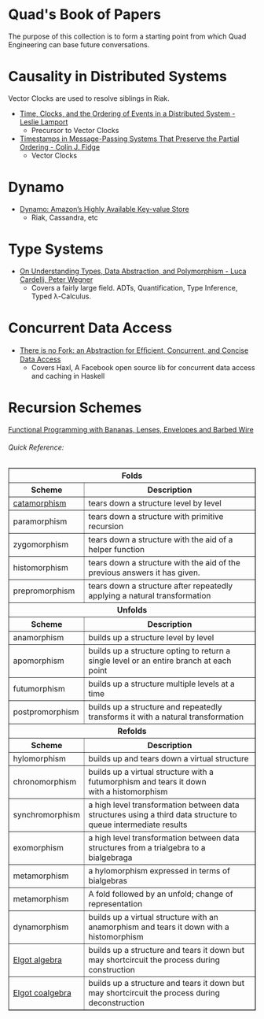 # Quad's Book of Papers

The purpose of this collection is to form a starting point from which Quad Engineering can base future conversations.

# Causality in Distributed Systems

Vector Clocks are used to resolve siblings in Riak.

* [Time, Clocks, and the Ordering of Events in a Distributed System - Leslie Lamport](https://raw.githubusercontent.com/Quad2/quad-papers/master/papers/time-clocks-and-the-ordering-of-events-in-a-distributed-system.pdf)
  - Precursor to Vector Clocks
* [Timestamps in Message-Passing Systems That Preserve the Partial Ordering - Colin J. Fidge](https://raw.githubusercontent.com/Quad2/quad-papers/master/papers/timestamps-in-message-passing-systems-that-preserve-the-partial-ordering.pdf)
  - Vector Clocks

# Dynamo
* [Dynamo: Amazon’s Highly Available Key-value Store](https://raw.githubusercontent.com/Quad2/quad-papers/master/papers/dynamo.pdf)
  - Riak, Cassandra, etc


# Type Systems

* [On Understanding Types, Data Abstraction, and Polymorphism - Luca Cardelli, Peter Wegner](https://raw.githubusercontent.com/Quad2/quad-papers/master/papers/on-understanding-types-data-abstraction-and-polymorphism.pdf)
  - Covers a fairly large field. ADTs, Quantification, Type Inference, Typed λ-Calculus.
  
# Concurrent Data Access

* [There is no Fork: an Abstraction for Efﬁcient, Concurrent, and Concise Data Access](https://raw.githubusercontent.com/Quad2/quad-papers/master/papers/there-is-no-fork-an-abstraction-for-efficient-concurrent-and-concise-data-access)
  - Covers Haxl, A Facebook open source lib for concurrent data access and caching in Haskell
  
# Recursion Schemes

[Functional Programming with Bananas, Lenses, Envelopes and Barbed Wire](https://raw.githubusercontent.com/Quad2/quad-papers/master/papers/functional-programming-with-bananas-lenses-envelopes-and-barbed-wire.pdf)

###### Quick Reference:
<table border="1">
<tbody><tr>
<th colspan="3">Folds</th>
</tr>
<tr>
<th>Scheme</th>
<th>Description</th>
</tr>
<tr>
<td><a href="http://knol.google.com/k/edward-kmett/catamorphisms/">catamorphism</a></td>
<td>tears down a structure level by level</td>
</tr>
<tr>
<td>paramorphism</td>
<td>tears down a structure with primitive recursion</td>
</tr>
<tr>
<td>zygomorphism</td>
<td>tears down a structure with the aid of a helper function</td>
</tr>
<tr>
<td>histomorphism</td>
<td>tears down a structure with the aid of the previous answers it has given.  </td>
</tr>
<tr>
<td>prepromorphism</td>
<td>tears down a structure after repeatedly applying a natural transformation</td>
</tr>
<tr>
<th colspan="3">Unfolds</th>
</tr>
<tr>
<th>Scheme</th>
<th>Description</th>
</tr>
<tr>
<td>anamorphism</td>
<td>builds up a structure level by level</td>
</tr>
<tr>
<td>apomorphism</td>
<td>builds up a structure opting to return a single level or an entire branch at each point</td>
</tr>
<tr>
<td>futumorphism</td>
<td>builds up a structure multiple levels at a time </td>
</tr>
<tr>
<td>postpromorphism</td>
<td>builds up a structure and repeatedly transforms it with a natural transformation</td>
</tr>
<tr>
<th colspan="3">Refolds</th>
</tr>
<tr>
<th>Scheme</th>
<th>Description</th>
</tr>
<tr>
<td>hylomorphism</td>
<td>builds up and tears down a virtual structure</td>
</tr>
<tr>
<td>chronomorphism</td>
<td>builds up a virtual structure with a futumorphism and tears it down<br>
  with a histomorphism</td>
</tr>
<tr>
<td>synchromorphism</td>
<td>a high level transformation between data structures using a third data structure to queue intermediate results</td>
</tr>
<tr>
<td>exomorphism</td>
<td>a high level transformation between data structures from a trialgebra to a bialgebraga</td>
</tr>
<tr>
<td>metamorphism</td>
<td>a hylomorphism expressed in terms of bialgebras</td>
</tr>
<tr>
<td>metamorphism</td>
<td>A fold followed by an unfold; change of representation</td>
</tr>
<tr>
<td>dynamorphism</td>
<td>builds up a virtual structure with an anamorphism and tears it down with a histomorphism</td>
</tr>
<tr>
<td><a href="http://arxiv.org/abs/cs/0609040">Elgot algebra</a></td>
<td>builds up a structure and tears it down but may shortcircuit the process during construction</td>
</tr>
<tr>
<td><a href="http://comonad.com/reader/2008/elgot-coalgebras/">Elgot coalgebra</a></td>
<td>builds up a structure and tears it down but may shortcircuit the process during deconstruction</td>
</tr>
</tbody></table>